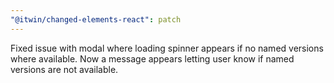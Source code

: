 ```yaml
---
"@itwin/changed-elements-react": patch
---
```


Fixed issue with modal where loading spinner appears if no named versions where available. Now a message appears letting user know if named versions are not available.
